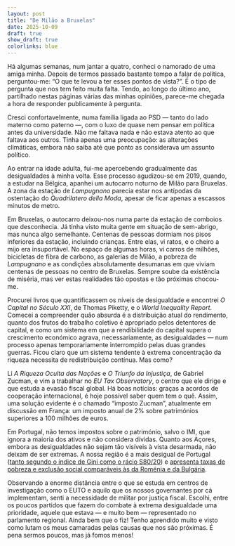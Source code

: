 ```yaml
---
layout: post
title: "De Milão a Bruxelas"
date: 2025-10-09
draft: true
show_draft: true
colorlinks: blue
---
```


Há algumas semanas, num jantar a quatro, conheci o namorado de uma amiga minha. Depois de termos passado bastante tempo a falar de política, perguntou-me: “O que te levou a ter esses pontos de vista?”. É o tipo de pergunta que nos tem feito muita falta. Tendo, ao longo do último ano, partilhado nestas páginas várias das minhas opiniões, parece-me chegada a hora de responder publicamente à pergunta.

Cresci confortavelmente, numa família ligada ao PSD — tanto do lado materno como paterno —, com o luxo de quase nem pensar em política antes da universidade. Não me faltava nada e não estava atento ao que faltava aos outros. Tinha apenas uma preocupação: as alterações climáticas, embora não saiba até que ponto as considerava um assunto político.

Ao entrar na idade adulta, fui-me apercebendo gradualmente das desigualdades à minha volta. Esse processo agudizou-se em 2019, quando, a estudar na Bélgica, apanhei um autocarro noturno de Milão para Bruxelas. A zona da estação de _Lampugnano_ parecia estar nos antípodas da ostentação do _Quadrilatero della Moda_, apesar de ficar apenas a escassos minutos de metro.

Em Bruxelas, o autocarro deixou-nos numa parte da estação de comboios que desconhecia. Já tinha visto muita gente em situação de sem-abrigo, mas nunca algo semelhante. Centenas de pessoas dormiam nos pisos inferiores da estação, incluindo crianças. Entre elas, vi ratos, e o cheiro a mijo era insuportável. No espaço de algumas horas, vi carros de milhões, bicicletas de fibra de carbono, as galerias de Milão, a pobreza de _Lampugnano_ e as condições absolutamente desumanas em que viviam centenas de pessoas no centro de Bruxelas. Sempre soube da existência de miséria, mas ver estas realidades tão opostas e tão próximas chocou-me.

Procurei livros que quantificassem os níveis de desigualdade e encontrei _O Capital no Século XXI_, de Thomas Piketty, e o _World Inequality Report_. Comecei a compreender quão absurda é a distribuição atual do rendimento, quanto dos frutos do trabalho coletivo é apropriado pelos detentores de capital, e como um sistema em que a rendibilidade do capital supera o crescimento económico agrava, necessariamente, as desigualdades — num processo apenas temporariamente interrompido pelas duas grandes guerras. Ficou claro que um sistema tendente à extrema concentração da riqueza necessita de redistribuição contínua. Mas como?

Li _A Riqueza Oculta das Nações_ e _O Triunfo da Injustiça_, de Gabriel Zucman, e vim a trabalhar no _EU Tax Observatory_, o centro que ele dirige e que estuda a evasão fiscal global. Há boas notícias: graças a acordos de cooperação internacional, é hoje possível saber quem tem o quê. Assim, uma solução evidente é o chamado “imposto Zucman”, atualmente em discussão em França: um imposto anual de 2% sobre patrimónios superiores a 100 milhões de euros.

Em Portugal, não temos impostos sobre o património, salvo o IMI, que ignora a maioria dos ativos e não considera dívidas. Quanto aos Açores, embora as desigualdades não sejam tão visíveis à vista desarmada, não deixam de ser extremas. A nossa região é a mais desigual de Portugal ([tanto segundo o índice de Gini como o rácio S80/20](https://açores.net/desigualdade/2023/12/10/desigualdade.html)) e [apresenta taxas de pobreza e exclusão social comparáveis às da Roménia e da Bulgária](https://açores.net/pobreza/2023/12/12/pobreza.html).

Observando a enorme distância entre o que se estuda em centros de investigação como o EUTO e aquilo que os nossos governantes por cá implementam, senti a necessidade de militar por justiça fiscal. Escolhi, entre os poucos partidos que fazem do combate à extrema desigualdade uma prioridade, aquele que estava — e muito bem — representado no parlamento regional. Ainda bem que o fiz! Tenho aprendido muito e visto como lutam os meus camaradas pelas causas que nos são próximas. É pena sermos poucos, mas já fomos menos!
